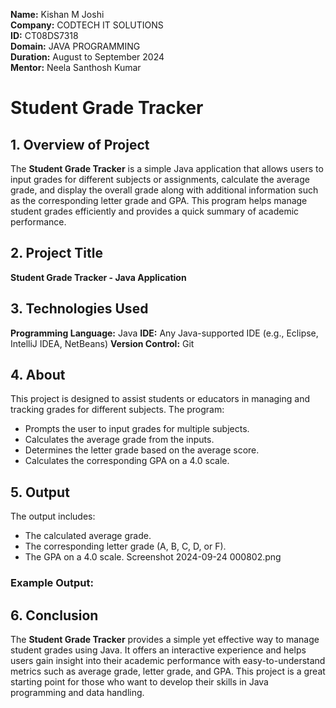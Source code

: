 **Name:** Kishan M Joshi  
**Company:** CODTECH IT SOLUTIONS  
**ID:** CT08DS7318  
**Domain:** JAVA PROGRAMMING  
**Duration:** August to September 2024  
**Mentor:** Neela Santhosh Kumar


# Student Grade Tracker
## 1. Overview of Project
The **Student Grade Tracker** is a simple Java application that allows users to input grades for different subjects or assignments, calculate the average grade, and display the overall grade along with additional information such as the corresponding letter grade and GPA. This program helps manage student grades efficiently and provides a quick summary of academic performance.
## 2. Project Title
**Student Grade Tracker - Java Application**
## 3. Technologies Used
**Programming Language:** Java
**IDE:** Any Java-supported IDE (e.g., Eclipse, IntelliJ IDEA, NetBeans)
**Version Control:** Git
## 4. About
This project is designed to assist students or educators in managing and tracking grades for different subjects. The program:
- Prompts the user to input grades for multiple subjects.
- Calculates the average grade from the inputs.
- Determines the letter grade based on the average score.
- Calculates the corresponding GPA on a 4.0 scale.
## 5. Output
The output includes:
- The calculated average grade.
- The corresponding letter grade (A, B, C, D, or F).
- The GPA on a 4.0 scale.
Screenshot 2024-09-24 000802.png



### Example Output:
## 6. Conclusion
The **Student Grade Tracker** provides a simple yet effective way to manage student grades using Java. It offers an interactive experience and helps users gain insight into their academic performance with easy-to-understand metrics such as average grade, letter grade, and GPA. This project is a great starting point for those who want to develop their skills in Java programming and data handling.
